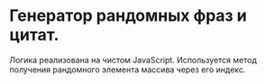 # Генератор рандомных фраз и цитат.
Логика реализована на чистом JavaScript. Используется метод получения рандомного элемента массива через его индекс.
